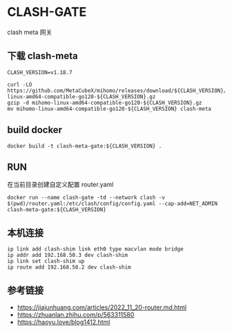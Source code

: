 # CLASH-GATE

clash meta 网关

## 下载 clash-meta
```
CLASH_VERSION=v1.18.7

curl -LO https://github.com/MetaCubeX/mihomo/releases/download/${CLASH_VERSION}/mihomo-linux-amd64-compatible-go120-${CLASH_VERSION}.gz
gzip -d mihomo-linux-amd64-compatible-go120-${CLASH_VERSION}.gz
mv mihomo-linux-amd64-compatible-go120-${CLASH_VERSION} clash-meta
```

## build docker
```
docker build -t clash-meta-gate:${CLASH_VERSION} .
```

## RUN
在当前目录创建自定义配置 router.yaml

```
docker run --name clash-gate -td --network clash -v $(pwd)/router.yaml:/etc/clash/config/config.yaml --cap-add=NET_ADMIN clash-meta-gate:${CLASH_VERSION}
```

## 本机连接
```
ip link add clash-shim link eth0 type macvlan mode bridge
ip addr add 192.168.50.3 dev clash-shim
ip link set clash-shim up
ip route add 192.168.50.2 dev clash-shim
```

## 参考链接
- https://jiajunhuang.com/articles/2022_11_20-router.md.html
- https://zhuanlan.zhihu.com/p/563311580
- https://haoyu.love/blog1412.html
